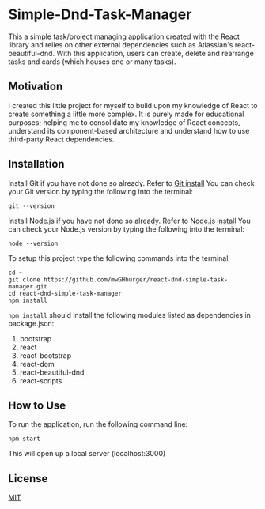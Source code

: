# Simple-Dnd-Task-Manager

This a simple task/project managing application created with the React library and relies on other external dependencies such as Atlassian's react-beautiful-dnd. With this application, users can create, delete and rearrange tasks and cards (which houses one or many tasks).

## Motivation

I created this little project for myself to build upon my knowledge of React to create something a little more complex. It is purely made for educational purposes; helping me to consolidate my knowledge of React concepts, understand its component-based architecture and understand how to use third-party React dependencies.

## Installation

Install Git if you have not done so already. Refer to [Git install](https://git-scm.com/book/en/v2/Getting-Started-Installing-Git)
You can check your Git version by typing the following into the terminal:

```
git --version
```

Install Node.js if you have not done so already. Refer to [Node.js install](https://nodejs.org/en/)
You can check your Node.js version by typing the following into the terminal:

```
node --version
```

To setup this project type the following commands into the terminal:

```
cd ~
git clone https://github.com/mwGHburger/react-dnd-simple-task-manager.git
cd react-dnd-simple-task-manager
npm install
```

`npm install` should install the following modules listed as dependencies in package.json:

1. bootstrap
2. react
3. react-bootstrap
4. react-dom
5. react-beautiful-dnd
6. react-scripts

## How to Use

To run the application, run the following command line:

```
npm start
```

This will open up a local server (localhost:3000)

## License

[MIT](https://choosealicense.com/licenses/mit/)
